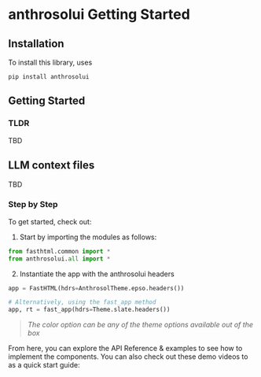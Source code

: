 # anthrosolui Getting Started

## Installation

To install this library, uses

`pip install anthrosolui`

## Getting Started

### TLDR

TBD

## LLM context files

TBD

### Step by Step

To get started, check out:

1.  Start by importing the modules as follows:

``` python
from fasthtml.common import *
from anthrosolui.all import *
```

2.  Instantiate the app with the anthrosolui headers

``` python
app = FastHTML(hdrs=AnthrosolTheme.epso.headers())

# Alternatively, using the fast_app method
app, rt = fast_app(hdrs=Theme.slate.headers())
```

> *The color option can be any of the theme options available out of the
> box*

From here, you can explore the API Reference & examples to see how to
implement the components. You can also check out these demo videos to as
a quick start guide:
